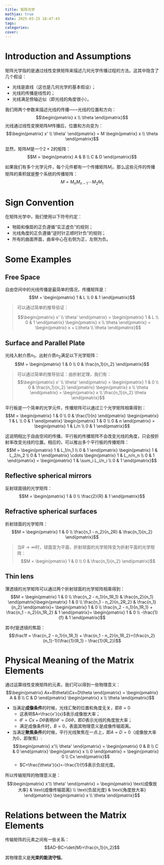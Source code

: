 ```yaml
---
title: 矩阵光学
mathjax: true
date: 2025-03-25 18:47:43
tags:
categories:
cover:
---
```



# Introduction and Assumptions

矩阵光学指的是通过线性变换矩阵来描述几何光学传播过程的方法。这其中隐含了几个假设：
- 光线是直线（这也是几何光学的基本假设）；
- 光线的传播是线性的；
- 光线满足傍轴近似（即光线的角度很小）。

我们用两个参数来描述光线的传播——光线的位置和方向：
$$\begin{pmatrix} x \\ \theta \end{pmatrix}$$
光线通过线性变换矩阵$M$传播后，位置和方向变为：
$$\begin{pmatrix} x' \\ \theta' \end{pmatrix} = M \begin{pmatrix} x \\ \theta \end{pmatrix}$$

显然，矩阵$M$是一个$2 \times 2$的矩阵：
$$M = \begin{pmatrix} A & B \\ C & D \end{pmatrix}$$

如果我们有多个光学元件，每个元件都有一个传播矩阵$M_i$，那么这些元件的传播矩阵的乘积就是整个系统的传播矩阵：
$$M = M_n M_{n-1} \cdots M_2 M_1$$


# Sign Convention

在矩阵光学中，我们使用以下符号约定：
- 物距和像距的正负遵循“实正虚负”的规则；
- 光线角度的正负遵循“逆时针正顺时针负”的规则；
- 所有的曲面界面，曲率中心在右侧为正，左侧为负。

# Some Examples

## Free Space

自由空间中的光线传播是最简单的情况，传播矩阵是：
$$M = \begin{pmatrix} 1 & L \\ 0 & 1 \end{pmatrix}$$

> 可以通过简单的推导验证：
>
> $$\begin{pmatrix} x' \\ \theta' \end{pmatrix} = \begin{pmatrix} 1 & L \\ 0 & 1 \end{pmatrix} \begin{pmatrix} x \\ \theta \end{pmatrix} = \begin{pmatrix} x + L\theta \\ \theta \end{pmatrix}$$


##  Surface and Parallel Plate

光线入射介质$n_1$，出射介质$n_2$满足以下光学矩阵：
$$M = \begin{pmatrix} 1 & 0 \\ 0 & \frac{n_1}{n_2} \end{pmatrix}$$

> 可以通过简单的推导验证：由折射定理，我们有：
> $$\begin{pmatrix} x' \\ \theta' \end{pmatrix} = \begin{pmatrix} 1 & 0 \\ 0 & \frac{n_1}{n_2} \end{pmatrix} \begin{pmatrix} x \\ \theta \end{pmatrix} = \begin{pmatrix} x \\ \frac{n_1}{n_2} \theta \end{pmatrix}$$
> 


平行板是一个简单的光学元件，传播矩阵可以通过三个光学矩阵相乘得到：
$$M = \begin{pmatrix} 1 & 0 \\ 0 & \frac{1}{n} \end{pmatrix} \begin{pmatrix} 1 & L \\ 0 & 1 \end{pmatrix} \begin{pmatrix} 1 & 0 \\ 0 & n \end{pmatrix} = \begin{pmatrix} 1 & L/n \\ 0 & 1 \end{pmatrix}$$

这说明相比于自由空间的传播，平行板的传播矩阵不会改变光线的角度，只会按折射率改变光线的位置。相应的，可以推出多个平行板的传播矩阵：
$$M = \begin{pmatrix} 1 & L_1/n_1 \\ 0 & 1 \end{pmatrix} \begin{pmatrix} 1 & L_2/n_2 \\ 0 & 1 \end{pmatrix} \cdots \begin{pmatrix} 1 & L_n/n_n \\ 0 & 1 \end{pmatrix} = \begin{pmatrix} 1 & \sum_i L_i/n_i \\ 0 & 1 \end{pmatrix}$$

## Reflective spherical mirrors

反射球面镜的光学矩阵：
$$M = \begin{pmatrix} 1 & 0 \\ \frac{2}{R} & 1 \end{pmatrix}$$

## Refractive spherical surfaces

折射球面的光学矩阵：
$$M = \begin{pmatrix} 1 & 0 \\ \frac{n_1 - n_2}{n_2R} & \frac{n_1}{n_2} \end{pmatrix}$$

> 当$R\rightarrow \infty$时，球面变为平面，折射球面的光学矩阵变为折射平面的光学矩阵：
> $$M = \begin{pmatrix} 1 & 0 \\ 0 & \frac{n_1}{n_2} \end{pmatrix}$$

## Thin lens

薄透镜的光学矩阵可以通过两个折射球面的光学矩阵相乘得到：
$$M = \begin{pmatrix} 1 & 0 \\  \frac{n_2 - n_1}{n_1R_1} & \frac{n_2}{n_1} \end{pmatrix}\begin{pmatrix} 1 & 0 \\  \frac{n_1 - n_2}{n_2R_2} & \frac{n_1}{n_2} \end{pmatrix}= \begin{pmatrix} 1 & 0 \\  \frac{n_2 - n_1}{n_1R_1} + \frac{n_1 - n_2}{n_1R_2} & 1 \end{pmatrix}= \begin{pmatrix} 1 & 0 \\  -\frac{1}{f} & 1 \end{pmatrix}$$

其中$f$是透镜的焦距：
$$\frac1f = \frac{n_2 - n_1}{n_1R_1} + \frac{n_1 - n_2}{n_1R_2}=(\frac{n_2}{n_1}-1)(\frac{1}{R_1} - \frac{1}{R_2})$$

# Physical Meaning of the Matrix Elements

通过运算线性变换矩阵的元素，我们可以得到一些物理意义：
$$\begin{pmatrix} Ax+B\theta\\Cx+D\theta \end{pmatrix} = \begin{pmatrix} A & B \\ C & D \end{pmatrix} \begin{pmatrix} x \\ \theta \end{pmatrix}$$

- 当满足**成像条件**的时候，光线汇聚的位置和角度无关，即$B=0$
  - 这表明$A=\frac{x'}{x}$表示成像放大率；
  - $\theta'=Cx+D\theta$表明$\delta\theta'=D\delta\theta$，即$D$表示光线的角度放大率；
  - 满足成像条件时，$B=0$，表面其物理意义是成像传输距离。
- 当满足**聚焦条件**的时候，平行光线聚焦在一点上，即$A=D=0$（成像放大率为0，即聚焦）: 
  $$\begin{pmatrix} x'\\ \theta' \end{pmatrix} = \begin{pmatrix} 0 & B \\ C & 0 \end{pmatrix} \begin{pmatrix} x \\ 0 \end{pmatrix} = \begin{pmatrix} 0 \\ Cx \end{pmatrix}$$
  - $C=\frac{\theta'}{x}=-\frac{1}{f}$表示负屈光度。

所以传输矩阵的物理意义是：
$$\begin{pmatrix} x'\\ \theta' \end{pmatrix} = \begin{pmatrix} \text{成像放大率} & \text{成像传输距离} \\ \text{负屈光度} & \text{角度放大率} \end{pmatrix} \begin{pmatrix} x \\ \theta \end{pmatrix}$$

# Relations between the Matrix Elements

传输矩阵的元素之间有一些关系：
$$AD-BC=\det{M}=\frac{n_1}{n_2}$$

其物理意义是**光束的能流守恒**。